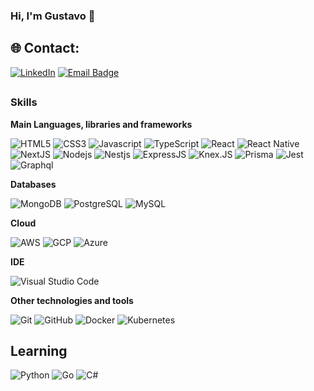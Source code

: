 ### Hi, I'm Gustavo 👋

## 🌐 Contact:

[![LinkedIn](https://img.shields.io/badge/LinkedIn-%230077B5.svg?style=for-the-badge&logo=linkedin&logoColor=white)](https://www.linkedin.com/in/gustavo-olmedo) [![Email Badge](https://img.shields.io/badge/Gmail-D14836?style=for-the-badge&logo=gmail&logoColor=white)](mailto:gustavo.olmedo.formosa@gmail.com)

## <!-- - 🔭 I’m currently working on [draft code](https://github.com/Code-Challenge-Draft) and as a freelancer -->

<h3> Skills </h3>

**Main Languages, libraries and frameworks**

![HTML5](https://img.shields.io/badge/HTML-f64114?style=for-the-badge&logo=html5&logoColor=white)
![CSS3](https://img.shields.io/badge/CSS-006fff?&style=for-the-badge&logo=css3&logoColor=white)
![Javascript](https://img.shields.io/badge/JavaScript-F7DF1E?style=for-the-badge&logo=javascript&logoColor=black)
![TypeScript](https://img.shields.io/badge/TypeScript-007ACC?style=for-the-badge&logo=typescript&logoColor=white)
![React](https://img.shields.io/badge/React-20232A?style=for-the-badge&logo=react&logoColor=61DAFB)
![React Native](https://img.shields.io/badge/react_native-%2320232a.svg?style=for-the-badge&logo=react&logoColor=%2361DAFB)
![NextJS](https://img.shields.io/badge/-NextJS-black?style=for-the-badge&logo=next.js)
![Nodejs](https://img.shields.io/badge/-Nodejs-black?style=for-the-badge&logo=node.js)
![Nestjs](https://img.shields.io/badge/nestjs-%23E0234E.svg?style=for-the-badge&logo=nestjs&logoColor=white)
![ExpressJS](https://img.shields.io/badge/express.js-%23404d59.svg?style=for-the-badge&logo=express&logoColor=%2361DAFB)
![Knex.JS](https://img.shields.io/badge/-Knex-DDD?style=for-the-badge&logo=knex.js)
![Prisma](https://img.shields.io/badge/-Prisma-black?style=for-the-badge&logo=prisma)
![Jest](https://img.shields.io/badge/-Jest-black?style=for-the-badge&logo=jest)
![Graphql](https://img.shields.io/badge/-GraphQL-E10098?style=for-the-badge&logo=graphql)

**Databases**

![MongoDB](https://img.shields.io/badge/MongoDB-4EA94B?style=for-the-badge&logo=mongodb&logoColor=white)
![PostgreSQL](https://img.shields.io/badge/PostgreSQL-316192?style=for-the-badge&logo=postgresql&logoColor=white)
![MySQL](https://img.shields.io/badge/MySQL-00000F?style=for-the-badge&logo=mysql&logoColor=white)

**Cloud**

![AWS](https://img.shields.io/badge/AWS-%23FF9900.svg?style=for-the-badge&logo=amazon-web-services&logoColor=white)
![GCP](https://img.shields.io/badge/Google%20Cloud-%234285F4.svg?style=for-the-badge&logo=google-cloud&logoColor=white)
![Azure](https://custom-icon-badges.demolab.com/badge/Microsoft%20Azure-0089D6?style=for-the-badge&logo=msazure&logoColor=white)

**IDE**

![Visual Studio Code](https://img.shields.io/badge/-Visual%20Studio%20Code-333333?style=for-the-badge&logo=visual-studio-code&logoColor=007ACC)

**Other technologies and tools**

![Git](https://img.shields.io/badge/-Git-black?style=for-the-badge&logo=git)
![GitHub](https://img.shields.io/badge/-GitHub-181717?style=for-the-badge&logo=github)
![Docker](https://img.shields.io/badge/Docker-2496ED?style=for-the-badge&logo=docker&logoColor=white)
![Kubernetes](https://img.shields.io/badge/kubernetes-%23326ce5.svg?style=for-the-badge&logo=kubernetes&logoColor=white)

## Learning

![Python](https://img.shields.io/badge/python-%2314354C.svg?style=for-the-badge&logo=python&logoColor=white)
![Go](https://img.shields.io/badge/go-%2300ADD8.svg?style=for-the-badge&logo=go&logoColor=white)
![C#](https://img.shields.io/badge/c%23-%23239120.svg?style=for-the-badge&logo=c-sharp&logoColor=white)

<!--

---

#### Statistics

<div align="center">
<img src="https://github-readme-stats.vercel.app/api?username=gustavo-olmedo&theme=dark&show_icons=true&count_private=true">
<img src="https://github-readme-stats.vercel.app/api/top-langs/?username=gustavo-olmedo&theme=dark&hide=c%23,python,php,html,css,go,kotlin,hack,hcl,shell,lua&layout=donut&langs_cont=6">
</div>
**gustavo-olmedo/gustavo-olmedo** is a ✨ _special_ ✨ repository because its `README.md` (this file) appears on your GitHub profile.

Here are some ideas to get you started:

- 🌱 I’m currently learning ...
- 👯 I’m looking to collaborate on ...
- 🤔 I’m looking for help with ...
- 💬 Ask me about ...
- 📫 How to reach me: ...
- 😄 Pronouns: ...
- ⚡ Fun fact: ...
  -->

